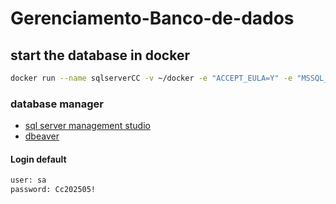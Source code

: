 # Gerenciamento-Banco-de-dados
## start the database in docker
```bash
docker run --name sqlserverCC -v ~/docker -e "ACCEPT_EULA=Y" -e "MSSQL_SA_PASSWORD=Cc202505!" -e "MSSQL_PID=Express" -p 1433:1433 -d mcr.microsoft.com/mssql/server:2022-latest

```

### database manager
- [sql server management studio](https://learn.microsoft.com/en-us/ssms/install/install)
- [dbeaver](https://dbeaver.io/)

#### Login default
```bash
user: sa
password: Cc202505!
```

